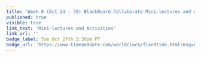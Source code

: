 ```yaml
---
title: 'Week 8 (Oct 24 - 30) BlackBoard Collaborate Mini-lectures and Activities'
published: true
visible: true
link_text: 'Mini-lectures and Activities'
link_url: ''
badge_label: Tue Oct 27th 2:30pm PT
badge_url: 'https://www.timeanddate.com/worldclock/fixedtime.html?msg=CMPT-363+Review+and+Discussion&iso=20201027T1430&p1=256&ah=1&am=50'
---
```

